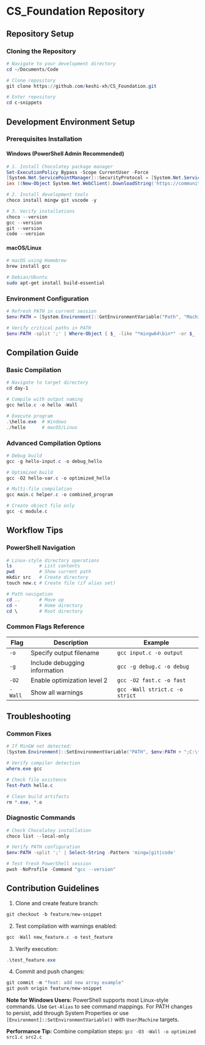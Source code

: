 # CS_Foundation Repository

## Repository Setup

### Cloning the Repository

```powershell
# Navigate to your development directory
cd ~/Documents/Code

# Clone repository
git clone https://github.com/keshi-xh/CS_Foundation.git

# Enter repository
cd c-snippets
```

## Development Environment Setup

### Prerequisites Installation

#### Windows (PowerShell Admin Recommended)

```powershell
# 1. Install Chocolatey package manager
Set-ExecutionPolicy Bypass -Scope CurrentUser -Force
[System.Net.ServicePointManager]::SecurityProtocol = [System.Net.ServicePointManager]::SecurityProtocol -bor 3072
iex ((New-Object System.Net.WebClient).DownloadString('https://community.chocolatey.org/install.ps1'))

# 2. Install development tools
choco install mingw git vscode -y

# 3. Verify installations
choco --version
gcc --version
git --version
code --version
```

#### macOS/Linux

```bash
# macOS using Homebrew
brew install gcc

# Debian/Ubuntu
sudo apt-get install build-essential
```

### Environment Configuration

```powershell
# Refresh PATH in current session
$env:PATH = [System.Environment]::GetEnvironmentVariable("Path", "Machine") + ";" + [System.Environment]::GetEnvironmentVariable("Path", "User")

# Verify critical paths in PATH
$env:PATH -split ';' | Where-Object { $_ -like "*mingw64\bin*" -or $_ -like "*Git\bin*" -or $_ -like "*VS Code*" }
```

## Compilation Guide

### Basic Compilation

```powershell
# Navigate to target directory
cd day-1

# Compile with output naming
gcc hello.c -o hello -Wall

# Execute program
.\hello.exe  # Windows
./hello      # macOS/Linux
```

### Advanced Compilation Options

```powershell
# Debug build
gcc -g hello-input.c -o debug_hello

# Optimized build
gcc -O2 hello-var.c -o optimized_hello

# Multi-file compilation
gcc main.c helper.c -o combined_program

# Create object file only
gcc -c module.c
```

## Workflow Tips

### PowerShell Navigation

```powershell
# Linux-style directory operations
ls          # List contents
pwd         # Show current path
mkdir src   # Create directory
touch new.c # Create file (if alias set)

# Path navigation
cd ..       # Move up
cd ~        # Home directory
cd \        # Root directory
```

### Common Flags Reference

| Flag    | Description                   | Example                        |
| ------- | ----------------------------- | ------------------------------ |
| `-o`    | Specify output filename       | `gcc input.c -o output`        |
| `-g`    | Include debugging information | `gcc -g debug.c -o debug`      |
| `-O2`   | Enable optimization level 2   | `gcc -O2 fast.c -o fast`       |
| `-Wall` | Show all warnings             | `gcc -Wall strict.c -o strict` |

## Troubleshooting

### Common Fixes

```powershell
# If MinGW not detected:
[System.Environment]::SetEnvironmentVariable("PATH", $env:PATH + ";C:\tools\mingw64\bin", [System.EnvironmentVariableTarget]::User)

# Verify compiler detection
where.exe gcc

# Check file existence
Test-Path hello.c

# Clean build artifacts
rm *.exe, *.o
```

### Diagnostic Commands

```powershell
# Check Chocolatey installation
choco list --local-only

# Verify PATH configuration
$env:PATH -split ';' | Select-String -Pattern 'mingw|git|code'

# Test fresh PowerShell session
pwsh -NoProfile -Command "gcc --version"
```

## Contribution Guidelines

1. Clone and create feature branch:

```powershell
git checkout -b feature/new-snippet
```

2. Test compilation with warnings enabled:

```powershell
gcc -Wall new_feature.c -o test_feature
```

3. Verify execution:

```powershell
.\test_feature.exe
```

4. Commit and push changes:

```powershell
git commit -m "feat: add new array example"
git push origin feature/new-snippet
```

**Note for Windows Users:** PowerShell supports most Linux-style commands. Use `Get-Alias` to see command mappings. For PATH changes to persist, add through System Properties or use `[Environment]::SetEnvironmentVariable()` with `User`/`Machine` targets.

**Performance Tip:** Combine compilation steps: `gcc -O3 -Wall -o optimized src1.c src2.c`
